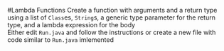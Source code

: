 #Lambda Functions
Create a function with arguments and a return type using a list of `Class`es, `String`s, a generic type parameter for the return type, and a lambda expression for the body\
Either edit `Run.java` and follow the instructions or create a new file with code similar to `Run.java` imlemented
